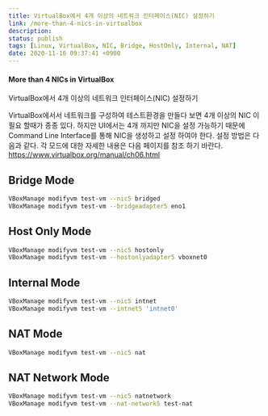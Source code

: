 ```yaml
---
title: VirtualBox에서 4개 이상의 네트워크 인터페이스(NIC) 설정하기
link: /more-than-4-nics-in-virtualbox
description: 
status: publish
tags: [Linux, VirtualBox, NIC, Bridge, HostOnly, Internal, NAT]
date: 2020-11-16 09:37:41 +0900
---
```


#### More than 4 NICs in VirtualBox
VirtualBox에서 4개 이상의 네트워크 인터페이스(NIC) 설정하기

VirtualBox에서서 네트워크를 구성하여 테스트환경을 만들다 보면 4개 이상의 NIC 이 필요 할때가 종종 있다. 하지만 UI에서는 4개 까지만 NIC을 설정 가능하기 때문에 Command Line Interface를 통해 NIC을 생성하고 설정 하여야 한다. 설정 방법은 다음과 같다. 각 모드에 대한 자세한 내용은 다음 페이지를 참조 하기 바란다. <https://www.virtualbox.org/manual/ch06.html>

## Bridge Mode
    
```bash    
VBoxManage modifyvm test-vm --nic5 bridged
VBoxManage modifyvm test-vm --bridgeadapter5 eno1
```    

## Host Only Mode
    
```bash    
VBoxManage modifyvm test-vm --nic5 hostonly
VBoxManage modifyvm test-vm --hostonlyadapter5 vboxnet0
```    

<!--more-->

## Internal Mode
    
```bash    
VBoxManage modifyvm test-vm --nic5 intnet
VBoxManage modifyvm test-vm --intnet5 'intnet0'
```
    

## NAT Mode
    
```bash    
VBoxManage modifyvm test-vm --nic5 nat
```
    

## NAT Network Mode
    
```bash    
VBoxManage modifyvm test-vm --nic5 natnetwork
VBoxManage modifyvm test-vm --nat-network5 test-nat
```
